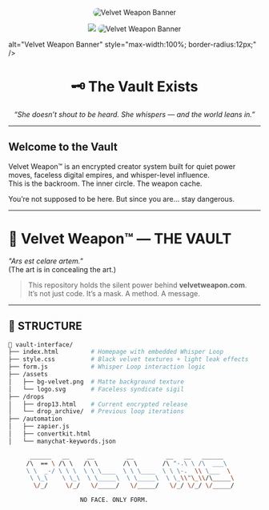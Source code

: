 <p align="center">
  <img src="https://raw.githubusercontent.com/velvetweapon/velvet-redirect/main/vault-redirect/velvet-banner.PNG" alt="Velvet Weapon Banner" style="max-width:100%; border-radius:12px;" />
</p><p align="center">
  <img src="<p align="center">
  <img src="https://raw.githubusercontent.com/velvetweapon/velvet-redirect/main/vault-redirect/velvet-banner.PNG" alt="Velvet Weapon Banner" style="max-width:100%; border-radius:12px;" />
</p> alt="Velvet Weapon Banner" style="max-width:100%; border-radius:12px;" />
</p><h1 align="center">🗝️ The Vault Exists</h1>

<p align="center"><i>“She doesn’t shout to be heard. She whispers — and the world leans in.”</i></p>

---

## Welcome to the Vault

Velvet Weapon™ is an encrypted creator system built for quiet power moves, faceless digital empires, and whisper-level influence.  
This is the backroom. The inner circle. The weapon cache.

You’re not supposed to be here. But since you are... stay dangerous.

---
# 🔘 Velvet Weapon™ — THE VAULT

_"Ars est celare artem."_  
(The art is in concealing the art.)

> This repository holds the silent power behind **velvetweapon.com**.  
> It’s not just code. It’s a mask. A method. A message.

---

## 🧬 STRUCTURE

```bash
📁 vault-interface/
├── index.html         # Homepage with embedded Whisper Loop
├── style.css          # Black velvet textures + light leak effects
├── form.js            # Whisper Loop interaction logic
├── /assets
│   ├── bg-velvet.png  # Matte background texture
│   └── logo.svg       # Faceless syndicate sigil
├── /drops
│   ├── drop13.html    # Current encrypted release
│   └── drop_archive/  # Previous loop iterations
├── /automation
│   ├── zapier.js
│   ├── convertkit.html
│   └── manychat-keywords.json

      ______   __     __         __         __   __   ______  
     /\  == \ /\ \   /\ \       /\ \       /\ "-.\ \ /\  ___\ 
     \ \  _-/ \ \ \  \ \ \____  \ \ \____  \ \ \-.  \\ \___  \
      \ \_\    \ \_\  \ \_____\  \ \_____\  \ \_\\"\_\\/\_____\
       \/_/     \/_/   \/_____/   \/_____/   \/_/ \/_/ \/_____/

                    NO FACE. ONLY FORM.
